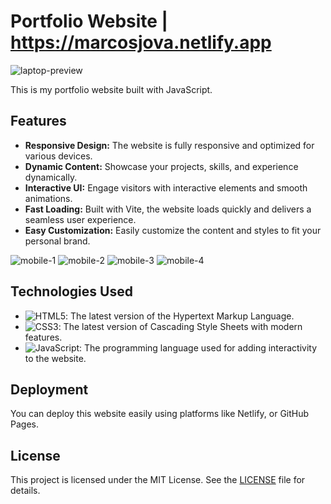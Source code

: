 # Portfolio Website | https://marcosjova.netlify.app

![laptop-preview](https://github.com/joaomarcosjova/Javascript-portfolio/assets/89745621/12c657aa-7133-4214-b94d-b1f111c13f4d)

This is my portfolio website built with JavaScript.

## Features

- **Responsive Design:** The website is fully responsive and optimized for various devices.
- **Dynamic Content:** Showcase your projects, skills, and experience dynamically.
- **Interactive UI:** Engage visitors with interactive elements and smooth animations.
- **Fast Loading:** Built with Vite, the website loads quickly and delivers a seamless user experience.
- **Easy Customization:** Easily customize the content and styles to fit your personal brand.
  
![mobile-1](https://github.com/joaomarcosjova/Javascript-portfolio/assets/89745621/55998e66-7178-4a18-8706-fb2988f36d16)
![mobile-2](https://github.com/joaomarcosjova/Javascript-portfolio/assets/89745621/29104217-e17d-4c06-8ffa-3704818ac670)
![mobile-3](https://github.com/joaomarcosjova/Javascript-portfolio/assets/89745621/a645fd5d-f20c-4536-90f5-d0723bc9a35e)
![mobile-4](https://github.com/joaomarcosjova/Javascript-portfolio/assets/89745621/20a1b34c-7df6-45b2-a6ad-9633250cb590)


## Technologies Used

- ![HTML5](https://img.shields.io/badge/-HTML5-black?style=flat-square&logo=html5&logoColor=white): The latest version of the Hypertext Markup Language.
- ![CSS3](https://img.shields.io/badge/-CSS3-black?style=flat-square&logo=css3&logoColor=white): The latest version of Cascading Style Sheets with modern features.
- ![JavaScript](https://img.shields.io/badge/-JavaScript-black?style=flat-square&logo=javascript&logoColor=white): The programming language used for adding interactivity to the website.


## Deployment

You can deploy this website easily using platforms like Netlify, or GitHub Pages.

## License

This project is licensed under the MIT License. See the [LICENSE](LICENSE) file for details.
